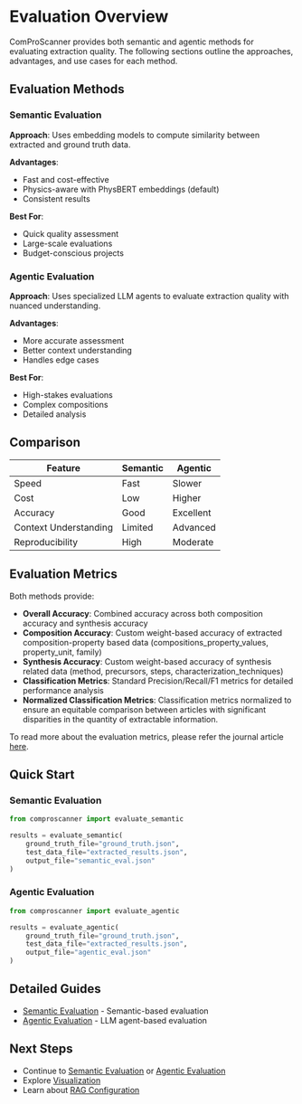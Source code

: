 # Evaluation Overview

ComProScanner provides both semantic and agentic methods for evaluating extraction quality. The following sections outline the approaches, advantages, and use cases for each method.

## Evaluation Methods

### Semantic Evaluation

**Approach**: Uses embedding models to compute similarity between extracted and ground truth data.

**Advantages**:

- Fast and cost-effective
- Physics-aware with PhysBERT embeddings (default)
- Consistent results

**Best For**:

- Quick quality assessment
- Large-scale evaluations
- Budget-conscious projects

### Agentic Evaluation

**Approach**: Uses specialized LLM agents to evaluate extraction quality with nuanced understanding.

**Advantages**:

- More accurate assessment
- Better context understanding
- Handles edge cases

**Best For**:

- High-stakes evaluations
- Complex compositions
- Detailed analysis

## Comparison

| Feature               | Semantic | Agentic   |
| --------------------- | -------- | --------- |
| Speed                 | Fast     | Slower    |
| Cost                  | Low      | Higher    |
| Accuracy              | Good     | Excellent |
| Context Understanding | Limited  | Advanced  |
| Reproducibility       | High     | Moderate  |

## Evaluation Metrics

Both methods provide:

- **Overall Accuracy**: Combined accuracy across both composition accuracy and synthesis accuracy
- **Composition Accuracy**: Custom weight-based accuracy of extracted composition-property based data (compositions_property_values, property_unit, family)
- **Synthesis Accuracy**: Custom weight-based accuracy of synthesis related data (method, precursors, steps, characterization_techniques)
- **Classification Metrics**: Standard Precision/Recall/F1 metrics for detailed performance analysis
- **Normalized Classification Metrics**: Classification metrics normalized to ensure an equitable comparison between articles with significant disparities in the quantity of extractable information.

To read more about the evaluation metrics, please refer the journal article [here](https://arxiv.org/abs/example).

## Quick Start

### Semantic Evaluation

```python
from comproscanner import evaluate_semantic

results = evaluate_semantic(
    ground_truth_file="ground_truth.json",
    test_data_file="extracted_results.json",
    output_file="semantic_eval.json"
)
```

### Agentic Evaluation

```python
from comproscanner import evaluate_agentic

results = evaluate_agentic(
    ground_truth_file="ground_truth.json",
    test_data_file="extracted_results.json",
    output_file="agentic_eval.json"
)
```

## Detailed Guides

- [Semantic Evaluation](semantic.md) - Semantic-based evaluation
- [Agentic Evaluation](agentic.md) - LLM agent-based evaluation

## Next Steps

- Continue to [Semantic Evaluation](semantic.md) or [Agentic Evaluation](agentic.md)
- Explore [Visualization](../visualization/overview.md)
- Learn about [RAG Configuration](../../rag-config.md)
